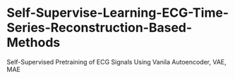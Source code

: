 # Self-Supervise-Learning-ECG-Time-Series-Reconstruction-Based-Methods
Self-Supervised Pretraining of ECG Signals Using Vanila Autoencoder, VAE, MAE
